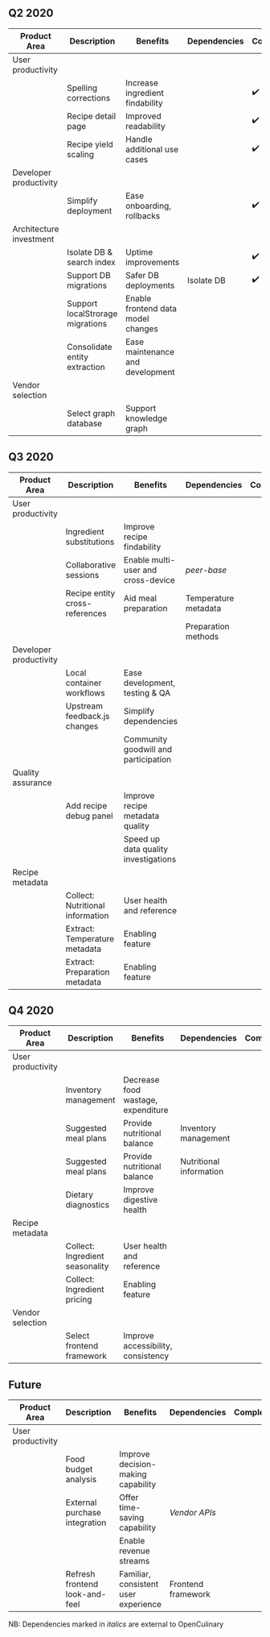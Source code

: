 ## Q2 2020

| Product Area            | Description                      | Benefits                           | Dependencies | Completed          |
|-------------------------|----------------------------------|------------------------------------|--------------|--------------------|
| User productivity       |                                  |                                    |              |                    |
|                         | Spelling corrections             | Increase ingredient findability    |              | :heavy_check_mark: |
|                         | Recipe detail page               | Improved readability               |              | :heavy_check_mark: |
|                         | Recipe yield scaling             | Handle additional use cases        |              | :heavy_check_mark: |
| Developer productivity  |                                  |                                    |              |                    |
|                         | Simplify deployment              | Ease onboarding, rollbacks         |              | :heavy_check_mark: |
| Architecture investment |                                  |                                    |              |                    |
|                         | Isolate DB & search index        | Uptime improvements                |              | :heavy_check_mark: |
|                         | Support DB migrations            | Safer DB deployments               | Isolate DB   | :heavy_check_mark: |
|                         | Support localStrorage migrations | Enable frontend data model changes |              |                    |
|                         | Consolidate entity extraction    | Ease maintenance and development   |              |                    |
| Vendor selection        |                                  |                                    |              |                    |
|                         | Select graph database            | Support knowledge graph            |              |                    |


## Q3 2020

| Product Area            | Description                      | Benefits                             | Dependencies         | Completed          |
|-------------------------|----------------------------------|--------------------------------------|----------------------|--------------------|
| User productivity       |                                  |                                      |                      |                    |
|                         | Ingredient substitutions         | Improve recipe findability           |                      |                    |
|                         | Collaborative sessions           | Enable multi-user and cross-device   | *peer-base*          |                    |
|                         | Recipe entity cross-references   | Aid meal preparation                 | Temperature metadata |                    |
|                         |                                  |                                      | Preparation methods  |                    |
| Developer productivity  |                                  |                                      |                      |                    |
|                         | Local container workflows        | Ease development, testing & QA       |                      |                    |
|                         | Upstream feedback.js changes     | Simplify dependencies                |                      |                    |
|                         |                                  | Community goodwill and participation |                      |                    |
| Quality assurance       |                                  |                                      |                      |                    |
|                         | Add recipe debug panel           | Improve recipe metadata quality      |                      |                    |
|                         |                                  | Speed up data quality investigations |                      |                    |
| Recipe metadata         |                                  |                                      |                      |                    |
|                         | Collect: Nutritional information | User health and reference            |                      |                    |
|                         | Extract: Temperature metadata    | Enabling feature                     |                      |                    |
|                         | Extract: Preparation metadata    | Enabling feature                     |                      |                    |


## Q4 2020

| Product Area            | Description                      | Benefits                             | Dependencies            | Completed          |
|-------------------------|----------------------------------|--------------------------------------|-------------------------|--------------------|
| User productivity       |                                  |                                      |                         |                    |
|                         | Inventory management             | Decrease food wastage, expenditure   |                         |                    |
|                         | Suggested meal plans             | Provide nutritional balance          | Inventory management    |                    |
|                         | Suggested meal plans             | Provide nutritional balance          | Nutritional information |                    |
|                         | Dietary diagnostics              | Improve digestive health             |                         |                    |
| Recipe metadata         |                                  |                                      |                         |                    |
|                         | Collect: Ingredient seasonality  | User health and reference            |                         |                    |
|                         | Collect: Ingredient pricing      | Enabling feature                     |                         |                    |
| Vendor selection        |                                  |                                      |                      |                    |
|                         | Select frontend framework        | Improve accessibility, consistency   |                      |                    |


## Future

| Product Area            | Description                      | Benefits                             | Dependencies            | Completed          |
|-------------------------|----------------------------------|--------------------------------------|-------------------------|--------------------|
| User productivity       |                                  |                                      |                         |                    |
|                         | Food budget analysis             | Improve decision-making capability   |                         |                    |
|                         | External purchase integration    | Offer time-saving capability         | *Vendor APIs*           |                    |
|                         |                                  | Enable revenue streams               |                         |                    |
|                         | Refresh frontend look-and-feel   | Familiar, consistent user experience | Frontend framework      |                    |

NB: Dependencies marked in *italics* are external to OpenCulinary
